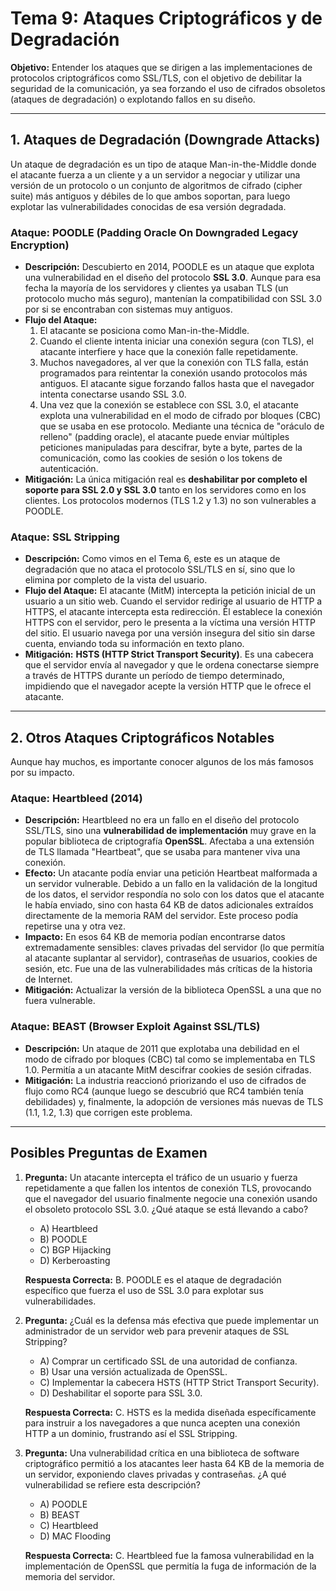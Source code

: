 # Tema 9: Ataques Criptográficos y de Degradación

**Objetivo:** Entender los ataques que se dirigen a las implementaciones de protocolos criptográficos como SSL/TLS, con el objetivo de debilitar la seguridad de la comunicación, ya sea forzando el uso de cifrados obsoletos (ataques de degradación) o explotando fallos en su diseño.

---

## 1. Ataques de Degradación (Downgrade Attacks)

Un ataque de degradación es un tipo de ataque Man-in-the-Middle donde el atacante fuerza a un cliente y a un servidor a negociar y utilizar una versión de un protocolo o un conjunto de algoritmos de cifrado (cipher suite) más antiguos y débiles de lo que ambos soportan, para luego explotar las vulnerabilidades conocidas de esa versión degradada.

### Ataque: POODLE (Padding Oracle On Downgraded Legacy Encryption)

*   **Descripción:** Descubierto en 2014, POODLE es un ataque que explota una vulnerabilidad en el diseño del protocolo **SSL 3.0**. Aunque para esa fecha la mayoría de los servidores y clientes ya usaban TLS (un protocolo mucho más seguro), mantenían la compatibilidad con SSL 3.0 por si se encontraban con sistemas muy antiguos.
*   **Flujo del Ataque:**
    1.  El atacante se posiciona como Man-in-the-Middle.
    2.  Cuando el cliente intenta iniciar una conexión segura (con TLS), el atacante interfiere y hace que la conexión falle repetidamente.
    3.  Muchos navegadores, al ver que la conexión con TLS falla, están programados para reintentar la conexión usando protocolos más antiguos. El atacante sigue forzando fallos hasta que el navegador intenta conectarse usando SSL 3.0.
    4.  Una vez que la conexión se establece con SSL 3.0, el atacante explota una vulnerabilidad en el modo de cifrado por bloques (CBC) que se usaba en ese protocolo. Mediante una técnica de "oráculo de relleno" (padding oracle), el atacante puede enviar múltiples peticiones manipuladas para descifrar, byte a byte, partes de la comunicación, como las cookies de sesión o los tokens de autenticación.
*   **Mitigación:** La única mitigación real es **deshabilitar por completo el soporte para SSL 2.0 y SSL 3.0** tanto en los servidores como en los clientes. Los protocolos modernos (TLS 1.2 y 1.3) no son vulnerables a POODLE.

### Ataque: SSL Stripping

*   **Descripción:** Como vimos en el Tema 6, este es un ataque de degradación que no ataca el protocolo SSL/TLS en sí, sino que lo elimina por completo de la vista del usuario.
*   **Flujo del Ataque:** El atacante (MitM) intercepta la petición inicial de un usuario a un sitio web. Cuando el servidor redirige al usuario de HTTP a HTTPS, el atacante intercepta esta redirección. Él establece la conexión HTTPS con el servidor, pero le presenta a la víctima una versión HTTP del sitio. El usuario navega por una versión insegura del sitio sin darse cuenta, enviando toda su información en texto plano.
*   **Mitigación:** **HSTS (HTTP Strict Transport Security)**. Es una cabecera que el servidor envía al navegador y que le ordena conectarse siempre a través de HTTPS durante un período de tiempo determinado, impidiendo que el navegador acepte la versión HTTP que le ofrece el atacante.

---

## 2. Otros Ataques Criptográficos Notables

Aunque hay muchos, es importante conocer algunos de los más famosos por su impacto.

### Ataque: Heartbleed (2014)

*   **Descripción:** Heartbleed no era un fallo en el diseño del protocolo SSL/TLS, sino una **vulnerabilidad de implementación** muy grave en la popular biblioteca de criptografía **OpenSSL**. Afectaba a una extensión de TLS llamada "Heartbeat", que se usaba para mantener viva una conexión.
*   **Efecto:** Un atacante podía enviar una petición Heartbeat malformada a un servidor vulnerable. Debido a un fallo en la validación de la longitud de los datos, el servidor respondía no solo con los datos que el atacante le había enviado, sino con hasta 64 KB de datos adicionales extraídos directamente de la memoria RAM del servidor. Este proceso podía repetirse una y otra vez.
*   **Impacto:** En esos 64 KB de memoria podían encontrarse datos extremadamente sensibles: claves privadas del servidor (lo que permitía al atacante suplantar al servidor), contraseñas de usuarios, cookies de sesión, etc. Fue una de las vulnerabilidades más críticas de la historia de Internet.
*   **Mitigación:** Actualizar la versión de la biblioteca OpenSSL a una que no fuera vulnerable.

### Ataque: BEAST (Browser Exploit Against SSL/TLS)

*   **Descripción:** Un ataque de 2011 que explotaba una debilidad en el modo de cifrado por bloques (CBC) tal como se implementaba en TLS 1.0. Permitía a un atacante MitM descifrar cookies de sesión cifradas.
*   **Mitigación:** La industria reaccionó priorizando el uso de cifrados de flujo como RC4 (aunque luego se descubrió que RC4 también tenía debilidades) y, finalmente, la adopción de versiones más nuevas de TLS (1.1, 1.2, 1.3) que corrigen este problema.

---

## Posibles Preguntas de Examen

1.  **Pregunta:** Un atacante intercepta el tráfico de un usuario y fuerza repetidamente a que fallen los intentos de conexión TLS, provocando que el navegador del usuario finalmente negocie una conexión usando el obsoleto protocolo SSL 3.0. ¿Qué ataque se está llevando a cabo?
    *   A) Heartbleed
    *   B) POODLE
    *   C) BGP Hijacking
    *   D) Kerberoasting

    **Respuesta Correcta:** B. POODLE es el ataque de degradación específico que fuerza el uso de SSL 3.0 para explotar sus vulnerabilidades.

2.  **Pregunta:** ¿Cuál es la defensa más efectiva que puede implementar un administrador de un servidor web para prevenir ataques de SSL Stripping?
    *   A) Comprar un certificado SSL de una autoridad de confianza.
    *   B) Usar una versión actualizada de OpenSSL.
    *   C) Implementar la cabecera HSTS (HTTP Strict Transport Security).
    *   D) Deshabilitar el soporte para SSL 3.0.

    **Respuesta Correcta:** C. HSTS es la medida diseñada específicamente para instruir a los navegadores a que nunca acepten una conexión HTTP a un dominio, frustrando así el SSL Stripping.

3.  **Pregunta:** Una vulnerabilidad crítica en una biblioteca de software criptográfico permitió a los atacantes leer hasta 64 KB de la memoria de un servidor, exponiendo claves privadas y contraseñas. ¿A qué vulnerabilidad se refiere esta descripción?
    *   A) POODLE
    *   B) BEAST
    *   C) Heartbleed
    *   D) MAC Flooding

    **Respuesta Correcta:** C. Heartbleed fue la famosa vulnerabilidad en la implementación de OpenSSL que permitía la fuga de información de la memoria del servidor.